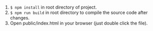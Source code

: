 1. `$ npm install` in root directory of project.
2. `$ npm run build` in root directory to compile the source code after changes.
3. Open public/index.html in your browser (just double click the file).
